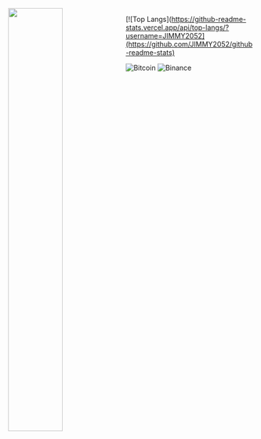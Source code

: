 <img align="left"  width="47%" src="https://github-readme-stats.vercel.app/api?username=JIMMY2052&show_icons=true&theme=onedark" />

[![Top Langs](https://github-readme-stats.vercel.app/api/top-langs/?username=JIMMY2052](https://github.com/JIMMY2052/github-readme-stats)






![Bitcoin](https://img.shields.io/badge/Bitcoin-000?style=for-the-badge&logo=bitcoin&logoColor=white)
![Binance](https://img.shields.io/badge/Binance-FCD535?style=for-the-badge&logo=binance&logoColor=white)
